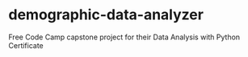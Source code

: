 # demographic-data-analyzer
Free Code Camp capstone project for their Data Analysis with Python Certificate
